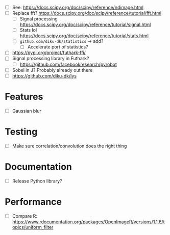 - [ ] See: https://docs.scipy.org/doc/scipy/reference/ndimage.html
- [ ] Replace fft? https://docs.scipy.org/doc/scipy/reference/tutorial/fft.html
  - [ ] Signal processing https://docs.scipy.org/doc/scipy/reference/tutorial/signal.html
  - [ ] Stats lol https://docs.scipy.org/doc/scipy/reference/tutorial/stats.html
  - [ ] `github.com/diku-dk/statistics` -> add?
    - [ ] Accelerate port of statistics?
- [ ] https://pypi.org/project/futhark-ffi/
- [ ] Signal processing library in Futhark?
  - [ ] https://github.com/facebookresearch/pyrobot
- [ ] Sobel in J? Probably already out there
- [ ] https://github.com/diku-dk/lys
# Features
- [ ] Gaussian blur
# Testing
- [ ] Make sure correlation/convolution does the right thing
# Documentation
- [ ] Release Python library?
# Performance
- [ ] Compare R: https://www.rdocumentation.org/packages/OpenImageR/versions/1.1.6/topics/uniform_filter
